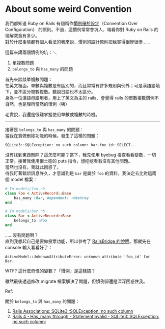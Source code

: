 # About some weird Convention

我們都知道 Ruby on Rails 有個稱作[慣例優於設定](https://zh.wikipedia.org/zh-tw/約定優於配置)（Convention Over Configuration） 的原則。不過，這慣例常常會坑人，端看你對 Ruby on Rails 的理解究竟有多少。  
對於什麼事情都有個人看法的我來說，慣例的設計原則把我害得很慘很慘……

這篇來講兩個慣例的坑：＼

1. 單複數問題
2. `belongs_to` 與 `has_many` 的問題

首先來談談單複數問題：  
在英文裡面，單數與複數是有區別的，而且常常有許多規則與例外；可是漢語語境下，並不區分單數複數。聽說日語也不太區分。  
身為一位漢語母語用者，用上了英文為主的 rails、會覺得 rails 的單數複數慣例不自然，也是理所當然的慣例（咦）

老實說，我還是很難掌握使用單數或複數的時機。

* * *

接著是 `belongs_to` 與 `has_many` 的問題：  
當我在實做刪除功能的時候，發生了這樣的問題：

`SQLite3::SQLException: no such column: bar.foo_id: SELECT...`

沒有找到東西刪除？這怎麼可能？當下，我先使用 byebug 檢查看看變數，一切正常。接著我使用很土砲的 puts 指令，想挖挖看有沒有其他問題。  
當然也沒有。我就此困惑了。  
待我盯著錯誤訊息許久，才意識到是 `bar` 是屬於 `foo` 的資料。我決定去比對這兩個 model 檔案：

```ruby
# In models/foo.rb
class Foo < ActiveRecord::Base
    has_many :Bar, dependent: :destroy
end

# In models/bar.rb
class Bar < ActiveRecord::Base
    belongs_to :Foo
end
```

……沒有問題啊？  
直到我想起自己是要做投票功能，所以參考了 [RailsBridge 的說明](http://docs.railsbridge.org/intro-to-rails/hooking_up_votes_and_topics)。那就先在 console 輸入看看好了：

`ActiveModel::UnknownAttributeError: unknown attribute 'foo_id' for Bar.`

WTF? 這什麼奇怪的變數？「慣例」是這樣搞？

雖然最後透過修改 migrate 檔案解決了問題，但慣例卻還是深深困惑住我。

Ref:

關於 `belongs_to` 與 `has_many` 的問題：

1. [Rails Associations: SQLite3::SQLException: no such column](https://stackoverflow.com/questions/33707380/rails-associations-sqlite3sqlexception-no-such-column)
2. [Rails 4 - Has\_many through - StatementInvalid - SQLite3::SQLException: no such column:](https://stackoverflow.com/questions/31505430/rails-4-has-many-through-statementinvalid-sqlite3sqlexception-no-such-c)

